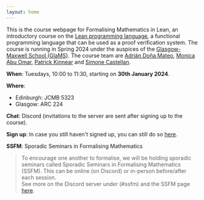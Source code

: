 ```yaml
---
layout: home
---
```


This is the course webpage for Formalising Mathematics in Lean, an introductory course on the [Lean programming language](https://leanprover-community.github.io/), a functional programming language that can be used as a proof verification system. The course is running in Spring 2024 under the auspices of the [Glasgow-Maxwell School (GlaMS)](https://www.glams.org/). The course team are [Adrián Doña Mateo](mailto:Adrian.Dona@ed.ac.uk), [Monica Abu Omar](mailto:m.abu-omar.1@research.gla.ac.uk), [Patrick Kinnear](mailto:P.Kinnear@ed.ac.uk) and [Simone Castellan](mailto:2585618c@student.gla.ac.uk).

**When**: Tuesdays, 10:00 to 11:30, starting on **30th January 2024**.

**Where**: 
- Edinburgh: JCMB 5323
- Glasgow: ARC 224

**Chat**: Discord (invitations to the server are sent after signing up to the course).

**Sign up**: In case you still haven't signed up, you can still do so [here](https://forms.gle/fEkeqaY4k9Y32SGG9).

**SSFM**: Sporadic Seminars in Formalising Mathematics <br/>
> To encourage one another to formalise, we will be holding sporadic seminars called Sporadic Seminars in Formalising Mathematics (SSFM). This can be online (on Discord) or in-person before/after each session. <br/>
> See more on the Discord server under (#ssfm) and the SSFM page [here](/ssfm).
